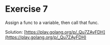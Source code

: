 # Exercise 7

Assign a func to a variable, then call that func.

Solution: [https://play.golang.org/p/_Qu7ZAyFDH](https://play.golang.org/p/_Qu7ZAyFDH)
